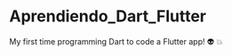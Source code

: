# Aprendiendo_Dart_Flutter
My first time programming Dart to code a Flutter app! :alien:  :collision:
